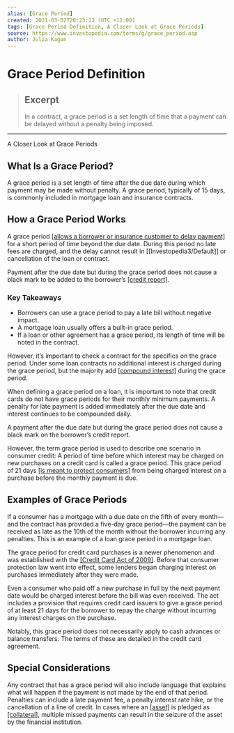 ```yaml
---
alias: [Grace Period]
created: 2021-03-02T20:23:13 (UTC +11:00)
tags: [Grace Period Definition, A Closer Look at Grace Periods]
source: https://www.investopedia.com/terms/g/grace_period.asp
author: Julia Kagan
---
```


# Grace Period Definition

> ## Excerpt
> In a contract, a grace period is a set length of time that a payment can be delayed without a penalty being imposed.

---

A Closer Look at Grace Periods
## What Is a Grace Period?

A grace period is a set length of time after the due date during which payment may be made without penalty. A grace period, typically of 15 days, is commonly included in mortgage loan and insurance contracts.

## How a Grace Period Works

A grace period [[allows a borrower or insurance customer to delay payment]](https://www.investopedia.com/ask/answers/111314/whats-difference-between-grace-period-and-deferment.asp) for a short period of time beyond the due date. During this period no late fees are charged, and the delay cannot result in [[Investopedia3/Default]] or cancellation of the loan or contract.

Payment after the due date but during the grace period does not cause a black mark to be added to the borrower’s [[credit report]](https://www.investopedia.com/terms/c/creditreport.asp).

### Key Takeaways

-   Borrowers can use a grace period to pay a late bill without negative impact.
-   A mortgage loan usually offers a built-in grace period.
-   If a loan or other agreement has a grace period, its length of time will be noted in the contract.

However, it’s important to check a contract for the specifics on the grace period. Under some loan contracts no additional interest is charged during the grace period, but the majority add [[compound interest]](https://www.investopedia.com/terms/c/compoundinterest.asp) during the grace period.

When defining a grace period on a loan, it is important to note that credit cards do not have grace periods for their monthly minimum payments. A penalty for late payment is added immediately after the due date and interest continues to be compounded daily.

A payment after the due date but during the grace period does not cause a black mark on the borrower’s credit report.

However, the term grace period is used to describe one scenario in consumer credit: A period of time before which interest may be charged on new purchases on a credit card is called a grace period. This grace period of 21 days [[is meant to protect consumers]](https://www.investopedia.com/articles/pf/07/credit-card-donts.asp) from being charged interest on a purchase before the monthly payment is due.

## Examples of Grace Periods

If a consumer has a mortgage with a due date on the fifth of every month—and the contract has provided a five-day grace period—the payment can be received as late as the 10th of the month without the borrower incurring any penalties. This is an example of a loan grace period in a mortgage loan.

The grace period for credit card purchases is a newer phenomenon and was established with the [[Credit Card Act of 2009]](https://www.investopedia.com/terms/c/credit-card-accountability-responsibility-and-disclosure-act-of-2009.asp). Before that consumer protection law went into effect, some lenders began charging interest on purchases immediately after they were made.

Even a consumer who paid off a new purchase in full by the next payment date would be charged interest before the bill was even received. The act includes a provision that requires credit card issuers to give a grace period of at least 21 days for the borrower to repay the charge without incurring any interest charges on the purchase.

Notably, this grace period does not necessarily apply to cash advances or balance transfers. The terms of these are detailed in the credit card agreement.

## Special Considerations

Any contract that has a grace period will also include language that explains what will happen if the payment is not made by the end of that period. Penalties can include a late payment fee, a penalty interest rate hike, or the cancellation of a line of credit. In cases where an [[asset]](https://www.investopedia.com/ask/answers/12/what-is-an-asset.asp) is pledged as [[collateral]](https://www.investopedia.com/terms/c/collateral.asp), multiple missed payments can result in the seizure of the asset by the financial institution.
